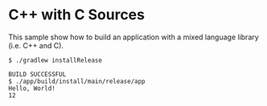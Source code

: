 # C++ with C Sources

This sample show how to build an application with a mixed language library (i.e. C++ and C).

```shell {exemplar}
$ ./gradlew installRelease

BUILD SUCCESSFUL
$ ./app/build/install/main/release/app
Hello, World!
12
```
